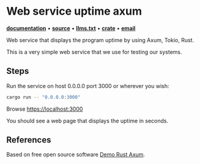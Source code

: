 # Web service uptime axum

**[documentation](https://docs.rs/web-service-uptime-axum/)**
•
**[source](https://github.com/joelparkerhenderson/web-service-uptime-axum/)**
•
**[llms.txt](https://raw.githubusercontent.com/joelparkerhenderson/web-service-uptime-axum/refs/heads/main/llms.txt)**
•
**[crate](https://crates.io/crates/web-service-uptime-axum)**
•
**[email](mailto:joel@joelparkerhenderson.com)**

Web service that displays the program uptime by using Axum, Tokio, Rust.

This is a very simple web service that we use for testing our systems.

## Steps

Run the service on host 0.0.0.0 port 3000 or wherever you wish:

```sh
cargo run -- "0.0.0.0:3000"
```

Browse <https://localhost:3000>

You should see a web page that displays the uptime in seconds.

## References

Based on free open source software [Demo Rust Axum](https://github.com/joelparkerhenderson/demo-rust-axum).
